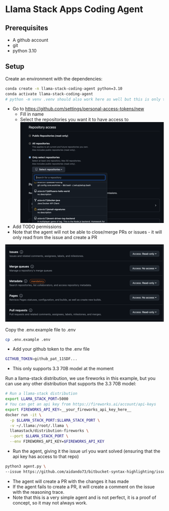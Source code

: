 # Llama Stack Apps Coding Agent

## Prerequisites
- A github account
- git
- python 3.10

## Setup

Create an environment with the dependencies:

```bash
conda create -n llama-stack-coding-agent python=3.10
conda activate llama-stack-coding-agent
# python -m venv .venv should also work here as well but this is only tested on python 3.10 so ymmv
```

- Go to https://github.com/settings/personal-access-tokens/new
  - Fill in name
  - Select the repositories you want it to have access to
![alt text](image.png)
- Add TODO permissions
- Note that the agent will not be able to close/merge PRs or issues - it will only read from the issue and create a PR


![alt text](image-1.png)

Copy the .env.example file to .env

```bash
cp .env.example .env
```

- Add your github token to the .env file

```bash
GITHUB_TOKEN=github_pat_11SDF...
```

- This only supports 3.3 70B model at the moment

Run a llama-stack distribution, we use fireworks in this example, but you can use any other distribution that supports the 3.3 70B model:
```bash
# Run a llama-stack distribution
export LLAMA_STACK_PORT=5000
# You can get an api key from https://fireworks.ai/account/api-keys
export FIREWORKS_API_KEY=__your_fireworks_api_key_here__
docker run -it \
  -p $LLAMA_STACK_PORT:$LLAMA_STACK_PORT \
  -v ~/.llama:/root/.llama \
  llamastack/distribution-fireworks \
  --port $LLAMA_STACK_PORT \
  --env FIREWORKS_API_KEY=$FIREWORKS_API_KEY
```

- Run the agent, giving it the issue url you want solved (ensuring that the api key has access to that repo)

```bash
python3 agent.py \
--issue https://github.com/aidando73/bitbucket-syntax-highlighting/issues/67
```

- The agent will create a PR with the changes it has made
- If the agent fails to create a PR, it will create a comment on the issue with the reasoning trace.
- Note that this is a very simple agent and is not perfect, it is a proof of concept, so it may not always work.